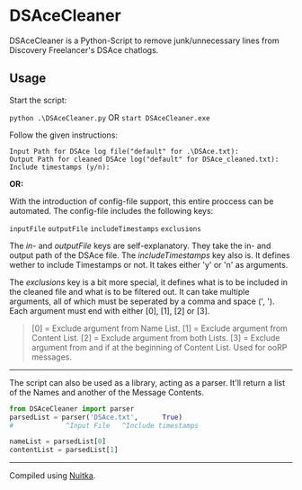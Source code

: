 # DSAceCleaner
DSAceCleaner is a Python-Script to remove junk/unnecessary lines from Discovery Freelancer's DSAce chatlogs.

## Usage
Start the script:

`python .\DSAceCleaner.py` OR `start DSAceCleaner.exe`

Follow the given instructions:

```
Input Path for DSAce log file("default" for .\DSAce.txt):
Output Path for cleaned DSAce log("default" for DSAce_cleaned.txt):
Include timestamps (y/n):
```

**OR:**

With the introduction of config-file support, this entire proccess can be automated.
The config-file includes the following keys:

`inputFile`
`outputFile`
`includeTimestamps`
`exclusions`

The *in-* and *outputFile* keys are self-explanatory. They take the in- and output path of the DSAce file. The *includeTimestamps* key also is. It defines wether to include Timestamps or not. It takes either 'y' or 'n' as arguments.

The *exclusions* key is a bit more special, it defines what is to be included in the cleaned file and what is to be filtered out. It can take multiple arguments, all of which must be seperated by a comma and space (', '). Each argument must end with either [0], [1], [2] or [3].

> [0] = Exclude argument from Name List.
>[1] = Exclude argument from Content List.
>[2] = Exclude argument from both Lists.
>[3] = Exclude argument from and if at the beginning of Content List. Used for ooRP messages.

------------


The script can also be used as a library, acting as a parser. It'll return a list of the Names and another of the Message Contents.
```python
from DSAceCleaner import parser
parsedList = parser('DSAce.txt',      True)
#		      ^Input File	^Include timestamps

nameList = parsedList[0]
contentList = parsedList[1]
```

------------

Compiled using [Nuitka](https://www.nuitka.net/ "Nuitka").
